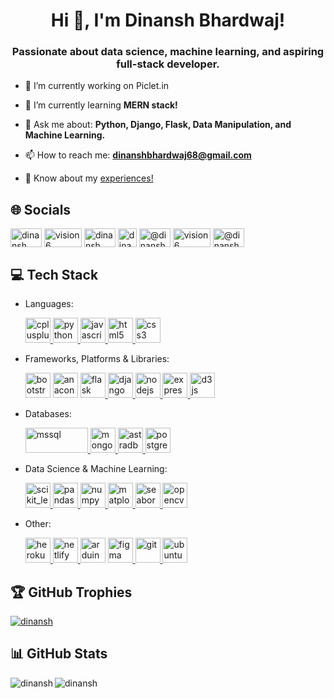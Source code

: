 <link rel="stylesheet" href="https://cdn.jsdelivr.net/gh/devicons/devicon@v2.15.1/devicon.min.css">
<h1 align="center">Hi 👋, I'm Dinansh Bhardwaj!</h1>
<h3 align="center">Passionate about data science, machine learning, and aspiring full-stack developer.</h3>

- 🔭 I’m currently working on Piclet.in

- 🌱 I’m currently learning **MERN stack!**

- 💬 Ask me about: **Python, Django, Flask, Data Manipulation, and Machine Learning.**

- 📫 How to reach me: **dinanshbhardwaj68@gmail.com**

- 📄 Know about my [experiences!](http://bit.ly/dinansh_resume)


## 🌐 Socials
<p align="left">
<a href="https://linkedin.com/in/dinansh" target="_blank"><img align="center" src="https://www.vectorlogo.zone/logos/linkedin/linkedin-icon.svg" alt="dinansh" fill="white" height="30" width="50" /></a>
<a href="https://kaggle.com/vision6" target="_blank"><img align="center" src="https://www.kaggle.com/static/images/site-logo.svg" alt="vision6" height="30" width="60" /></a>
<a href="https://www.hackerrank.com/dinansh" target="_blank"><img align="center" src="https://hrcdn.net/fcore/assets/work/header/hackerrank_logo-21e2867566.svg" alt="dinansh" height="30" width="50" /></a>
<a href="https://www.leetcode.com/dinansh" target="_blank"><img align="center" src="https://leetcode.com/_next/static/images/logo-dark-c96c407d175e36c81e236fcfdd682a0b.png" alt="dinansh" height="30" width="30" /></a>
<a href="https://www.hackerearth.com/@dinansh" target="_blank"><img align="center" src="https://static-fastly.hackerearth.com/static/hackerearth/images/assessment_marketing/he-footer-logo.svg" alt="@dinansh" height="30" width="50" /></a>
<a href="https://www.codechef.com/users/vision6" target="_blank"><img align="center" src="https://cdn.codechef.com/images/cc-logo.svg" alt="vision6" height="30" width="60" /></a>
<a href="https://unsplash.com/@dinansh" target="_blank"><img align="center" src="https://upload.wikimedia.org/wikipedia/commons/e/ed/Logo_of_Unsplash.svg" alt="@dinansh" fill="white" height="30" width="50" /></a>
</p>


## 💻 Tech Stack
- Languages: <p align="left">
  <a href="https://www.w3schools.com/cpp/" target="_blank" rel="noreferrer"> <img src="https://upload.wikimedia.org/wikipedia/commons/thumb/1/18/ISO_C%2B%2B_Logo.svg/180px-ISO_C%2B%2B_Logo.svg.png" alt="cplusplus" width="40" height="40"/> </a> 
  <a href="https://www.python.org" target="_blank" rel="noreferrer"> <img src="https://www.vectorlogo.zone/logos/python/python-icon.svg" alt="python" width="40" height="40"/> </a> 
  <a href="https://developer.mozilla.org/en-US/docs/Web/JavaScript" target="_blank" rel="noreferrer"> <img src="https://upload.wikimedia.org/wikipedia/commons/6/6a/JavaScript-logo.png" alt="javascript" width="40" height="40"/> </a> 
  <a href="https://www.w3.org/html/" target="_blank" rel="noreferrer"> <img src="https://upload.wikimedia.org/wikipedia/commons/8/82/Devicon-html5-plain.svg" alt="html5" width="40" height="40"/> </a> 
  <a href="https://www.w3schools.com/css/" target="_blank" rel="noreferrer"> <img src="https://upload.wikimedia.org/wikipedia/commons/6/62/CSS3_logo.svg" alt="css3" width="40" height="40"/> </a> 
</p>

- Frameworks, Platforms & Libraries: <p align="left">
  <a href="https://getbootstrap.com" target="_blank" rel="noreferrer"><img src="https://getbootstrap.com/docs/5.3/assets/brand/bootstrap-logo-shadow.png" alt="bootstrap" width="40" height="40"/></a>
  <a href="https://anaconda.cloud/getting-started" target="_blank" rel="noreferrer"><img src="https://www.anaconda.com/wp-content/themes/berg-theme-child/assets/images/favicon/ms-icon-144x144.png" alt="anaconda" width="40" height="40"/></a>
  <a href="https://flask.palletsprojects.com/" target="_blank" rel="noreferrer"> <img src="https://www.vectorlogo.zone/logos/pocoo_flask/pocoo_flask-icon.svg" alt="flask" width="40" height="40"/> </a> 
  <a href="https://www.djangoproject.com/" target="_blank" rel="noreferrer"> <img src="https://cdn.worldvectorlogo.com/logos/django.svg" alt="django" width="40" height="40"/> </a> 
  <a href="https://nodejs.org" target="_blank" rel="noreferrer"> <img src="https://www.vectorlogo.zone/logos/nodejs/nodejs-icon.svg" alt="nodejs" width="40" height="40"/> </a> 
  <a href="https://expressjs.com" target="_blank" rel="noreferrer"> <img src="https://www.vectorlogo.zone/logos/expressjs/expressjs-icon.svg" alt="express" width="40" height="40"/> </a> 
  <a href="https://d3js.org/" target="_blank" rel="noreferrer"> <img src="https://d3js.org/logo.svg" alt="d3js" width="40" height="40"/> </a> 
</p>

- Databases: <p align="left">
  <a href="https://www.microsoft.com/en-us/sql-server" target="_blank" rel="noreferrer"> <img src="https://upload.wikimedia.org/wikipedia/commons/6/69/Microsoft_SQL_Server_Logo.png" alt="mssql" width="100" height="40"/> </a> 
  <a href="https://www.mongodb.com/" target="_blank" rel="noreferrer"> <img src="https://www.vectorlogo.zone/logos/mongodb/mongodb-icon.svg" alt="mongodb" width="40" height="40"/> </a> 
  <a href="https://astra.datastax.com/" target="_blank" rel="noreferrer"> <img src="https://astra.datastax.com/favicon.ico" alt="astradb" width="40" height="40"/> </a> 
  <a href="https://www.postgresql.org" target="_blank" rel="noreferrer"> <img src="https://www.vectorlogo.zone/logos/postgresql/postgresql-icon.svg" alt="postgresql" width="40" height="40"/> </a> 
</p>

- Data Science & Machine Learning: <p align="left">
  <a href="https://scikit-learn.org/" target="_blank" rel="noreferrer"> <img src="https://upload.wikimedia.org/wikipedia/commons/0/05/Scikit_learn_logo_small.svg" alt="scikit_learn" width="40" height="40"/> </a> 
  <a href="https://pandas.pydata.org/" target="_blank" rel="noreferrer"> <img src="https://upload.wikimedia.org/wikipedia/commons/2/22/Pandas_mark.svg" alt="pandas" width="40" height="40"/> </a> 
  <a href="https://numpy.org/" target="_blank" rel="noreferrer"> <img src="https://www.vectorlogo.zone/logos/numpy/numpy-icon.svg" alt="numpy" width="40" height="40"/> </a> 
  <a href="https://matplotlib.org/" target="_blank" rel="noreferrer"> <img src="https://upload.wikimedia.org/wikipedia/commons/0/01/Created_with_Matplotlib-logo.svg" alt="matplotlib" width="40" height="40"/> </a> 
  <a href="https://seaborn.pydata.org/" target="_blank" rel="noreferrer"> <img src="https://seaborn.pydata.org/_images/logo-mark-lightbg.svg" alt="seaborn" width="40" height="40"/> </a> 
  <a href="https://opencv.org/" target="_blank" rel="noreferrer"> <img src="https://www.vectorlogo.zone/logos/opencv/opencv-icon.svg" alt="opencv" width="40" height="40"/> </a> 
</p>

- Other: <p align="left">
  <a href="https://heroku.com" target="_blank" rel="noreferrer"> <img src="https://www.vectorlogo.zone/logos/heroku/heroku-icon.svg" alt="heroku" width="40" height="40"/> </a> 
  <a href="https://www.netlify.com/" target="_blank" rel="noreferrer"> <img src="https://www.vectorlogo.zone/logos/netlify/netlify-icon.svg" alt="netlify" width="40" height="40"/> </a> 
  <a href="https://www.arduino.cc/" target="_blank" rel="noreferrer"><img src="https://www.vectorlogo.zone/logos/arduino/arduino-icon.svg" alt="arduino" width="40" height="40"/></a> 
  <a href="https://www.figma.com/" target="_blank" rel="noreferrer"> <img src="https://www.vectorlogo.zone/logos/figma/figma-icon.svg" alt="figma" width="40" height="40"/> </a> 
  <a href="https://git-scm.com/" target="_blank" rel="noreferrer"> <img src="https://www.vectorlogo.zone/logos/git-scm/git-scm-icon.svg" alt="git" width="40" height="40"/> </a> 
  <a href="https://www.ubuntu.com/" target="_blank" rel="noreferrer"> <img src="https://www.vectorlogo.zone/logos/ubuntu/ubuntu-icon.svg" alt="ubuntu" width="40" height="40"/> </a> 
 </p>


## 🏆 GitHub Trophies 
<p align="left"> 
  <a href="https://github.com/ryo-ma/github-profile-trophy"><img src="https://github-profile-trophy.vercel.app/?username=dinansh" alt="dinansh" /></a> 
</p>


## 📊 GitHub Stats
<p>
  <img align="left" src="https://github-readme-stats.vercel.app/api/top-langs?username=dinansh&show_icons=true&locale=en" alt="dinansh" />
  <img align="left" src="https://github-readme-stats.vercel.app/api?username=dinansh&show_icons=true&locale=en" alt="dinansh" />
</p>

